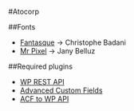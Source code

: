 #Atocorp



##Fonts

- [Fantasque](https://fontlibrary.org/fr/font/fantasque-sans-mono) -> Christophe Badani
- [Mr Pixel](http://velvetyne.fr/fonts/mr-pixel/) -> Jany Belluz 


##Required plugins

- [WP REST API](https://wordpress.org/plugins/rest-api/)
- [Advanced Custom Fields](http://www.advancedcustomfields.com/)
- [ACF to WP API](https://wordpress.org/plugins/acf-to-wp-api/)